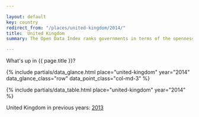```yaml
---

layout: default
key: country
redirect_from: "/places/united-kingdom/2014/"
title:  United Kingdom
summary: The Open Data Index ranks governments in terms of the openness of their data. An initiative of Open Knowledge, the leaders in open data.

---
```


What's up in {{ page.title }}?

{% include partials/data_glance.html place="united-kingdom" year="2014" data_glance_class="row" data_point_class="col-md-3" %}

{% include partials/data_table.html place="united-kingdom" year="2014" %}

United Kingdom in previous years: <a href="{{ site.baseurl }}/places/united-kingdom/2013/" title="">2013</a>
